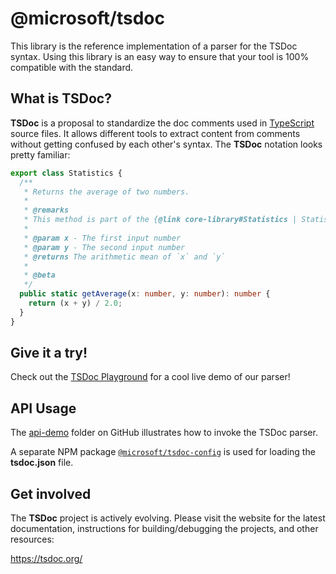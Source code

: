 # @microsoft/tsdoc

This library is the reference implementation of a parser for the TSDoc syntax.  Using this library is an easy way to ensure that your tool is 100% compatible with the standard.


##  What is TSDoc?

**TSDoc** is a proposal to standardize the doc comments used in [TypeScript](http://www.typescriptlang.org/) source files.  It allows different tools to extract content from comments without getting confused by each other's syntax.   The **TSDoc** notation looks pretty familiar:

```typescript
export class Statistics {
  /**
   * Returns the average of two numbers.
   *
   * @remarks
   * This method is part of the {@link core-library#Statistics | Statistics subsystem}.
   *
   * @param x - The first input number
   * @param y - The second input number
   * @returns The arithmetic mean of `x` and `y`
   *
   * @beta
   */
  public static getAverage(x: number, y: number): number {
    return (x + y) / 2.0;
  }
}
```

## Give it a try!

Check out the [TSDoc Playground](https://tsdoc.org/play) for a cool live demo of our parser!


## API Usage

The [api-demo](https://github.com/microsoft/tsdoc/tree/master/api-demo) folder on GitHub illustrates how
to invoke the TSDoc parser.

A separate NPM package [`@microsoft/tsdoc-config`](https://www.npmjs.com/package/@microsoft/tsdoc-config)
is used for loading the **tsdoc.json** file.


## Get involved

The **TSDoc** project is actively evolving.  Please visit the website for the latest documentation, instructions for building/debugging the projects, and other resources:

https://tsdoc.org/
